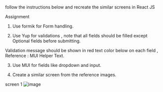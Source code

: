 follow the instructions below and recreate the similar screens in React JS


Assignment 


1. Use formik for Form handling.

2. Use Yup for validations , note that all fields should be filled except Optional fields before submitting.

Validation message should be shown in red text color below on each field , Reference : MUI Helper Text.

3. Use MUI for fields like dropdown and input.

4. Create a similar screen from the reference images.

screen 1
![image](https://github.com/bhavik25-cpu/crypto-ui/assets/82199211/9c0b9e63-32f3-4fc7-9fde-e967f11b7f01)



